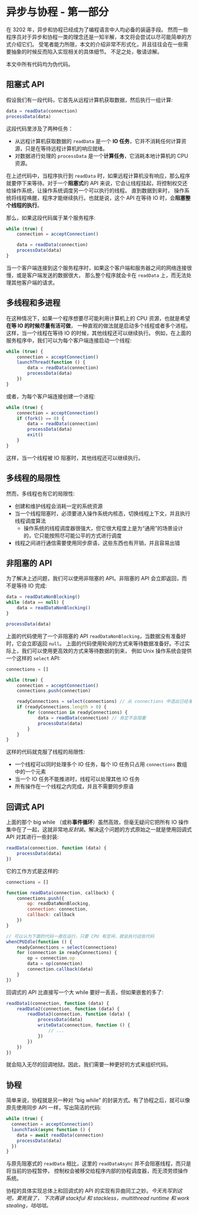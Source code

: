 # 异步与协程 - 第一部分

在 3202 年，异步和协程已经成为了编程语言中人均必备的装逼手段。
然而一些程序员对于异步和协程一类的理念还是一知半解，本文将会尝试以尽可能简单的方式介绍它们。
受笔者能力所限，本文的介绍非常不形式化，并且往往会在一些需要抽象的时候反而陷入实现相关的具体细节。
不足之处，敬请谅解。

本文中所有代码均为伪代码。

## 阻塞式 API

假设我们有一段代码，它首先从远程计算机获取数据，然后执行一组计算:

```javascript
data = readData(connection)
processData(data)
```

这段代码里涉及了两种任务：
- 从远程计算机获取数据的 `readData` 是一个 **IO 任务**，它并不消耗任何计算资源，只是在等待远程计算机的响应就绪。
- 对数据进行处理的 `processData` 是一个**计算任务**，它消耗本地计算机的 CPU 资源。

在上述代码中，当程序执行到 `readData` 时，如果远程计算机没有响应，那么程序就要停下来等待。对于一个**阻塞式**的
API 来说，它会让线程挂起，将控制权交还给操作系统，让操作系统调度另一个可以执行的线程。 直到数据到来时，
操作系统将线程唤醒，程序才能继续执行。也就是说，这个 API 在等待 IO 时，会**阻塞整个线程的执行**。

那么，如果这段代码属于某个服务程序:

```javascript
while (true) {
    connection = acceptConnection()

    data = readData(connection)
    processData(data)
}
```

当一个客户端连接到这个服务程序时，如果这个客户端和服务器之间的网络连接很慢，或是客户端发送的数据很大，
那么整个程序就会卡在 `readData` 上，而无法处理其他客户端的请求。

## 多线程和多进程

在这种情况下，如果一个程序想要尽可能利用计算机上的 CPU 资源，也就是希望**在等 IO 的时候尽量有活可做**，
一种直观的做法就是启动多个线程或者多个进程。这样，当一个线程在等待 IO 的时候，其他线程还可以继续执行。
例如，在上面的服务程序中，我们可以为每个客户端连接启动一个线程:

```javascript
while (true) {
    connection = acceptConnection()
    launchThread(function () {
        data = readData(connection)
        processData(data)
    })
}
```

或者，为每个客户端连接创建一个进程:

```javascript
while (true) {
    connection = acceptConnection()
    if (fork() == 0) {
        data = readData(connection)
        processData(data)
        exit()
    }
}
```

这样，当一个线程被 IO 阻塞时，其他线程还可以继续执行。

## 多线程的局限性

然而，多线程也有它的局限性:
- 创建和维护线程会消耗一定的系统资源
- 当一个线程阻塞时，必须要进入操作系统内核态，切换线程上下文，并且执行线程调度算法
    - 操作系统的线程调度器很强大，但它很大程度上是为“通用”的场景设计的，它只能按照尽可能公平的方式进行调度
- 线程之间进行通信需要使用同步原语，这些东西也有开销，并且容易出错

## 非阻塞的 API

为了解决上述问题，我们可以使用非阻塞的 API。非阻塞的 API 会立即返回，而不是等待 IO 完成:

```javascript
data = readDataNonBlocking()
while (data == null) {
    data = readDataNonBlocking()
}

processData(data)
```

上面的代码使用了一个非阻塞的 API `readDataNonBlocking`，当数据没有准备好时，它会立即返回 `null`。
上面的代码使用轮询的方式来等待数据准备好。不过实际上，我们可以使用更高效的方式来等待数据的到来，
例如 Unix 操作系统会提供一个这样的 `select` API:

```javascript
connections = []

while (true) {
    connection = acceptConnection()
    connections.push(connection)

    readyConnections = select(connections) // 从 connections 中选出已经准备好的连接
    if (readyConnections.length > 0) {
        for (connection in readyConnections) {
            data = readData(connection) // 肯定不会阻塞
            processData(data)
        }
    }
}
```

这样的代码就克服了线程的局限性:
- 一个线程可以同时处理多个 IO 任务，每个 IO 任务只占用 `connections` 数组中的一个元素
- 当一个 IO 任务不能推进时，线程可以处理其他 IO 任务
- 所有操作在一个线程之内完成，并且不需要同步原语

## 回调式 API

上面的那个 big while （或称**事件循环**）虽然高效，但毫无疑问它把所有 IO 操作集中在了一起，这就非常地*反封装*。解决这个问题的方式原始之一就是使用回调式 API 对其进行一些封装:

```javascript
readData(connection, function (data) {
    processData(data)
})
```

它的工作方式是这样的:

```javascript
connections = []

function readData(connection, callback) {
    connections.push({
        op: readDataNonBlocking,
        connection: connection,
        callback: callback
    })
}

// 可以认为下面的代码一直在运行，只要 CPU 有空闲，就会执行这些代码
whenCPUIdle(function () {
    readyConnections = select(connections)
    for (connection in readyConnections) {
        op = connection.op
        data = op(connection)
        connection.callback(data)
    }
})
```

回调式的 API 比直接写一个大 while 要好一丢丢，但如果嵌套的多了:

```javascript
readData1(connection, function (data) {
    readData2(connection, function (data) {
        readData3(connection, function (data) {
            processData(data)
            writeData(connection, function () {
                // ...
            })
        })
    })
})
```

就会陷入无尽的回调地狱。因此，我们需要一种更好的方式来组织代码。

## 协程

简单来说，协程就是另一种对 “big while” 的封装方式。有了协程之后，就可以像原先使用同步 API 一样，写出简洁的代码:

```javascript
while (true) {
  connection = acceptConnection()
  launchTask(async function () {
    data = await readData(connection)
    processData(data)
  })
}
```

与原先阻塞式的 `readData` 相比，这里的 `readDataAsync` 并不会阻塞线程，而只是将当前的协程暂停，
控制权会被移交给程序内部的协程调度器，而无须劳烦操作系统。

协程的具体实现总体上和回调式的 API 的实现有异曲同工之妙。*今天先写到这吧，累死我了， 下次再讲 stackful 和 stackless，multithread runtime 和 work stealing，咕咕咕。*
